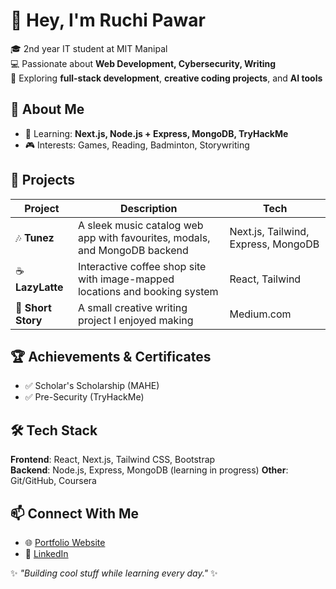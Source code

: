 # 👋 Hey, I'm Ruchi Pawar  

🎓 2nd year IT student at MIT Manipal  
💻 Passionate about **Web Development, Cybersecurity, Writing**  
🚀 Exploring **full-stack development**, **creative coding projects**, and **AI tools**  


## 🌟 About Me    
- 🌱 Learning: **Next.js, Node.js + Express, MongoDB, TryHackMe**  
- 🎮 Interests: Games, Reading, Badminton, Storywriting    


## 📂 Projects  
| Project | Description | Tech |
|---------|-------------|------|
| 🎶 **Tunez** | A sleek music catalog web app with favourites, modals, and MongoDB backend | Next.js, Tailwind, Express, MongoDB |
| ☕ **LazyLatte** | Interactive coffee shop site with image-mapped locations and booking system | React, Tailwind |
| 📜 **Short Story** | A small creative writing project I enjoyed making | Medium.com |


## 🏆 Achievements & Certificates  
- ✅ Scholar's Scholarship (MAHE)  
- ✅ Pre-Security (TryHackMe)


## 🛠️ Tech Stack  
**Frontend**: React, Next.js, Tailwind CSS, Bootstrap  
**Backend**: Node.js, Express, MongoDB (learning in progress) 
**Other**: Git/GitHub, Coursera


## 📫 Connect With Me  
- 🌐 [Portfolio Website](https://www.linkedin.com/in/ruchi-pawar-636926309/)  
- 💼 [LinkedIn](https://github.com/halloween-bit16)  


✨ *"Building cool stuff while learning every day."* ✨
